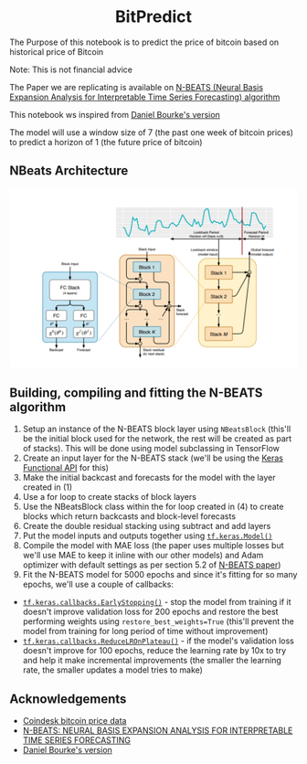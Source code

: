 <H1 align="center">BitPredict</H1>
  
The Purpose of this notebook is to predict the price of bitcoin based on historical price of Bitcoin

Note: This is not financial advice
  
The Paper we are replicating is available on [N-BEATS (Neural Basis Expansion Analysis for Interpretable Time Series Forecasting) algorithm](https://arxiv.org/pdf/1905.10437.pdf)
  
This notebook ws inspired from [Daniel Bourke's version](https://github.com/mrdbourke/tensorflow-deep-learning/blob/main/10_time_series_forecasting_in_tensorflow.ipynb)
  
The model will use a window size of 7 (the past one week of bitcoin prices) to predict a horizon of 1 (the future price of bitcoin)
  
## NBeats Architecture
<p align="center">
<a href="https://github.com/clannoronha/BitPredict">
  <img src="img/NBeats_Architecture.PNG" alt="Logo">
</a>
</p>

## Building, compiling and fitting the N-BEATS algorithm

1. Setup an instance of the N-BEATS block layer using `NBeatsBlock` (this'll be the initial block used for the network, the rest will be created as part of stacks). This will be done using model subclassing in TensorFlow
2. Create an input layer for the N-BEATS stack (we'll be using the [Keras Functional API](https://www.tensorflow.org/guide/keras/functional) for this)
3. Make the initial backcast and forecasts for the model with the layer created in (1)
4. Use a for loop to create stacks of block layers
5. Use the NBeatsBlock class within the for loop created in (4) to create blocks which return backcasts and block-level forecasts
6. Create the double residual stacking using subtract and add layers
7. Put the model inputs and outputs together using [`tf.keras.Model()`](https://www.tensorflow.org/api_docs/python/tf/keras/Model)
8. Compile the model with MAE loss (the paper uses multiple losses but we'll use MAE to keep it inline with our other models) and Adam optimizer with default settings as per section 5.2 of [N-BEATS paper](https://arxiv.org/pdf/1905.10437.pdf))
9. Fit the N-BEATS model for 5000 epochs and since it's fitting for so many epochs, we'll use a couple of callbacks:
  * [`tf.keras.callbacks.EarlyStopping()`](https://www.tensorflow.org/api_docs/python/tf/keras/callbacks/EarlyStopping) - stop the model from training if it doesn't improve validation loss for 200 epochs and restore the best performing weights using `restore_best_weights=True` (this'll prevent the model from training for long period of time without improvement)
  * [`tf.keras.callbacks.ReduceLROnPlateau()`](https://www.tensorflow.org/api_docs/python/tf/keras/callbacks/ReduceLROnPlateau) - if the model's validation loss doesn't improve for 100 epochs, reduce the learning rate by 10x to try and help it make incremental improvements (the smaller the learning rate, the smaller updates a model tries to make)
  
## Acknowledgements
* [Coindesk bitcoin price data](https://www.coindesk.com/price/bitcoin)
* [N-BEATS: NEURAL BASIS EXPANSION ANALYSIS FOR INTERPRETABLE TIME SERIES FORECASTING](https://arxiv.org/pdf/1905.10437.pdf)
* [Daniel Bourke's version](https://github.com/mrdbourke/tensorflow-deep-learning/blob/main/10_time_series_forecasting_in_tensorflow.ipynb)
